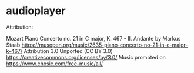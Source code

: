 # audioplayer


Attribution:

Mozart Piano Concerto no. 21 in C major, K. 467 - II. Andante by Markus Staab
https://musopen.org/music/2635-piano-concerto-no-21-in-c-major-k-467/
Attribution 3.0 Unported (CC BY 3.0) 
https://creativecommons.org/licenses/by/3.0/
Music promoted on https://www.chosic.com/free-music/all/
